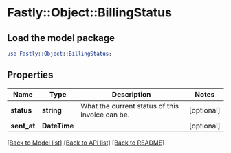 # Fastly::Object::BillingStatus

## Load the model package
```perl
use Fastly::Object::BillingStatus;
```

## Properties
Name | Type | Description | Notes
------------ | ------------- | ------------- | -------------
**status** | **string** | What the current status of this invoice can be. | [optional] 
**sent_at** | **DateTime** |  | [optional] 

[[Back to Model list]](../README.md#documentation-for-models) [[Back to API list]](../README.md#documentation-for-api-endpoints) [[Back to README]](../README.md)


